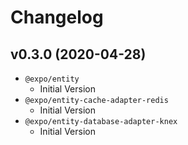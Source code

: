# Changelog

## v0.3.0 (2020-04-28)

* `@expo/entity`
  * Initial Version
* `@expo/entity-cache-adapter-redis`
  * Initial Version
* `@expo/entity-database-adapter-knex`
  * Initial Version